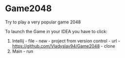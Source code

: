 # Game2048
Try to play a very popular game 2048

To launch the Game in your IDEA you have to click:
1. Intellij - file - new - project from version control - url - https://github.com/Vladyslav94/Game2048 - clone
2. Main - run

